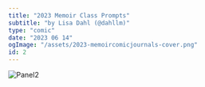 ```yaml
---
title: "2023 Memoir Class Prompts"
subtitle: "by Lisa Dahl (@dahllm)"
type: "comic"
date: "2023 06 14"
ogImage: "/assets/2023-memoircomicjournals-cover.png"
id: 2
---
```


![Panel2](../../../images/20230614-memoircomicjournals/2023-journalprompt-clothing.jpg)
